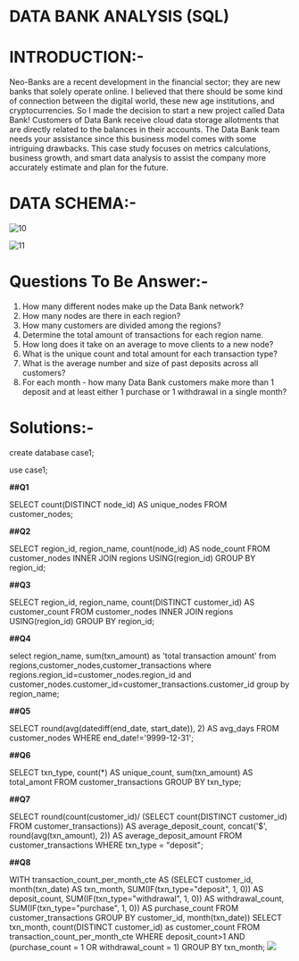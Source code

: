   # DATA BANK ANALYSIS (SQL)





# INTRODUCTION:-

   Neo-Banks are a recent development in the financial sector; they are new banks that solely operate online.
I believed that there should be some kind of connection between the digital world, these new age institutions, and cryptocurrencies.
So I made the decision to start a new project called Data Bank! 
Customers of Data Bank receive cloud data storage allotments that are directly related to the balances in their accounts. The Data Bank team needs your assistance since this business model comes with some intriguing drawbacks.
This case study focuses on metrics calculations, business growth, and smart data analysis to assist the company more accurately estimate and plan for the future.




# DATA SCHEMA:-

![10](https://github.com/Hgorle68/Data-Bank-Analysis-SQL-/assets/153175788/b15ce647-4677-48ab-8d67-e154b5326625)



![11](https://github.com/Hgorle68/Data-Bank-Analysis-SQL-/assets/153175788/b72d662c-9bd9-4f03-90e7-636d8212f45b)






# Questions To Be Answer:-




1. How many different nodes make up the Data Bank network?
2. How many nodes are there in each region?
3. How many customers are divided among the regions?
4. Determine the total amount of transactions for each region name.
5. How long does it take on an average to move clients to a new node?
6. What is the unique count and total amount for each transaction type?
7. What is the average number and size of past deposits across all customers?
8. For each month - how many Data Bank customers make more than 1 deposit and at least either 1 purchase or 1 withdrawal in a single month?





# Solutions:-


create database case1;

use case1;



**##Q1**

SELECT count(DISTINCT node_id) AS unique_nodes
FROM customer_nodes;



**##Q2**

SELECT region_id,
       region_name,
       count(node_id) AS node_count
FROM customer_nodes
INNER JOIN regions USING(region_id)
GROUP BY region_id;



**##Q3**

SELECT region_id,
       region_name,
       count(DISTINCT customer_id) AS customer_count
FROM customer_nodes
INNER JOIN regions USING(region_id)
GROUP BY region_id;



**##Q4**

select region_name, sum(txn_amount) as 'total transaction amount' from regions,customer_nodes,customer_transactions 
where regions.region_id=customer_nodes.region_id and customer_nodes.customer_id=customer_transactions.customer_id 
group by region_name;



**##Q5**

SELECT round(avg(datediff(end_date, start_date)), 2) AS avg_days
FROM customer_nodes
WHERE end_date!='9999-12-31';



**##Q6**

SELECT txn_type,
       count(*) AS unique_count,
       sum(txn_amount) AS total_amont
FROM customer_transactions
GROUP BY txn_type;



**##Q7**

SELECT round(count(customer_id)/
               (SELECT count(DISTINCT customer_id)
                FROM customer_transactions)) AS average_deposit_count,
       concat('$', round(avg(txn_amount), 2)) AS average_deposit_amount
FROM customer_transactions
WHERE txn_type = "deposit";



**##Q8**

WITH transaction_count_per_month_cte AS
  (SELECT customer_id,
          month(txn_date) AS txn_month,
          SUM(IF(txn_type="deposit", 1, 0)) AS deposit_count,
          SUM(IF(txn_type="withdrawal", 1, 0)) AS withdrawal_count,
          SUM(IF(txn_type="purchase", 1, 0)) AS purchase_count
   FROM customer_transactions
   GROUP BY customer_id,
            month(txn_date))
SELECT txn_month,
       count(DISTINCT customer_id) as customer_count
FROM transaction_count_per_month_cte
WHERE deposit_count>1
  AND (purchase_count = 1
       OR withdrawal_count = 1)
GROUP BY txn_month;
<img src="https://t.bkit.co/w_6575dcdd6d0e6.gif" />


